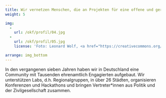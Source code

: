 ```yaml
---
title: Wir vernetzen Menschen, die an Projekten für eine offene und gerechte Gesellschaft arbeiten
weight: 5

img:
  -
    url: /okf/profil/04.jpg
  -
    url: /okf/profil/05.jpg
    license: 'Foto: Leonard Wolf, <a href="https://creativecommons.org/licenses/by/4.0/">CC BY 4.0</a> edulabs'

arrange: img_bottom
---
```


In den vergangenen sieben Jahren haben wir in Deutschland eine Community mit Tausenden ehrenamtlich Engagierten aufgebaut. Wir unterstützen Labs, d.h. Regionalgruppen, in über 26 Städten, organisieren Konferenzen und Hackathons und bringen Vertreter*innen aus Politik und der Zivilgesellschaft zusammen.
